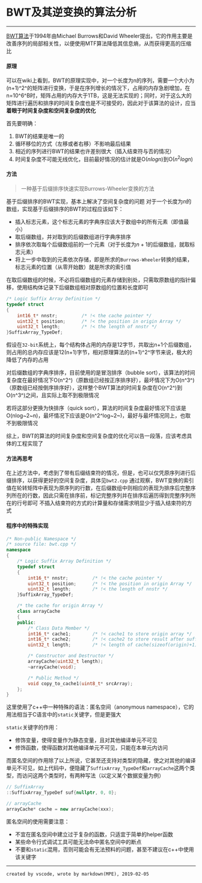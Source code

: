 # BWT及其逆变换的算法分析

---

[BWT算法](https://en.wikipedia.org/wiki/Burrows%E2%80%93Wheeler_transform)于1994年由Michael Burrows和David Wheeler提出，它的作用主要是改善序列的局部相关性，以便使用MTF算法降低其信息熵，从而获得更高的压缩比

#### 原理
可以在wiki上看到，BWT的原理实现中，对一个长度为n的序列，需要一个大小为(n+1)^2^的矩阵进行变换，于是在序列增长的情况下，占用的内存急剧增加，在n=10^6^B时，矩阵占用的内存大于1TB，这是无法实现的；同时，对于这么大的矩阵进行遍历和排序的时间复杂度也是不可接受的，因此对于该算法的设计，应当**着眼于时间复杂度和空间复杂度的优化**

首先要明确：
1. BWT的结果是唯一的
2. 循环移位的方式（左移或者右移）不影响最后结果
3. 相近的序列进行BWT的结果也许差别很大（插入结束符与否的情况）
4. 时间复杂度不可能无线优化，目前最好情况的估计就是O($nlogn$)到O($n^2logn$)

#### 方法
> 一种基于后缀排序快速实现Burrows-Wheeler变换的方法

基于后缀排序的BWT实现，基本上解决了空间复杂度的问题
对于一个长度为$n$的数组，实现基于后缀排序的BWT的过程应该如下：
+ 插入标志元素，这个标志元素的字典序应该大于数组中的所有元素（即值最小） 
+ 取后缀数组，并对取到的后缀数组进行字典序排序
+ 排序依次取每个后缀数组前的一个元素（对于长度为$n+1$的后缀数组，就取标志元素）
+ 将上一步中取到的元素依次存储，即是所求的`Burrows-Wheeler`转换的结果，标志元素的位置（从零开始数）就是所求的索引值  

在取后缀数组的时候，不必将后缀数组的元素存储到别处，只需取原数组的指针偏移，使用结构体记录下后缀数组相对原数组的位置和长度即可
```c++
/* Logic Suffix Array Definition */
typedef struct 
{
	int16_t* nnstr;			/* !< the cache pointer */
	uint32_t position;		/* !< the position in origin Array */
	uint32_t length;		/* !< the length of nnstr */
}SuffixArray_TypeDef;
```
假设在`32-bit`系统上，每个结构体占用的内存是12字节，共取出n+1个后缀数组，则占用的总内存应该是12(n+1)字节，相对原理算法的(n+1)^2^字节来说，极大的降低了内存的占用

对后缀数组的字典序排序，目前使用的是冒泡排序（bubble sort），该算法的时间复杂度在最好情况下O(n^2^)（原数组已经按正序排序好），最坏情况下为O(n^3^)（原数组已经按倒序排序好），这样整个BWT算法的时间复杂度在O(n^2^)到O(n^3^)之间，且实际上取不到极限情况

若将这部分更换为快排序（quick sort），算法的时间复杂度最好情况下应该是O(nlog~2~n)，最坏情况下应该是O(n^2^log~2~)，最好与最坏情况同上，也取不到极限情况

综上，BWT的算法的时间复杂度和空间复杂度的优化可以告一段落，应该考虑具体的工程实现了

#### 方法再思考
在上述方法中，考虑到了带有后缀结束符的情况，但是，也可以仅凭原序列进行后缀排序，以获得更好的空间复杂度，具体见`bwt2.cpp`
通过观察，BWT变换的索引值在轮转矩阵中表现为原序列的行数，在后缀数组中则相应的表现为排序后完整序列所在的行数，因此只需在排序前，标记完整序列并在排序后遍历得到完整序列所在的行号即可
不插入结束符的方式的计算量和存储需求明显少于插入结束符的方式

#### 程序中的特殊实现
```c++
/* Non-public Namespace */
/* source file: bwt.cpp */
namespace 
{
	/* Logic Suffix Array Definition */
	typedef struct 
	{
		int16_t* nnstr;			/* !< the cache pointer */
		uint32_t position;		/* !< the position in origin Array */
		uint32_t length;		/* !< the length of nnstr */
	}SuffixArray_TypeDef;

	/* the cache for origin Array */
	class arrayCache
	{
	public:
		/* Class Data Member */
		int16_t* cache1;		/* !< cache1 to store origin array */
		int16_t* cache2;		/* !< cache2 to store result after suffix sort */
		uint32_t length;		/* !< length of cache(sizeof(origin)+1) */

		/* Constructor and Destructor */
		arrayCache(uint32_t length);
		~arrayCache(void);

		/* Public Method */
		void copy_to_cache1(uint8_t* srcArray);
	};
}
```
这里使用了c++中一种特殊的语法：匿名空间（anonymous namespace），它的用法相当于C语言中的`static`关键字，但是更强大

`static`关键字的作用：
- 修饰变量，使得变量作为静态变量，且对其他编译单元不可见
- 修饰函数，使得函数对其他编译单元不可见，只能在本单元内访问

而匿名空间的作用除了以上所说，它甚至还支持对类型的隐藏，使之对其他的编译单元不可见，如上代码中，便隐藏了`SuffixArray_TypeDef`和`arrayCache`这两个类型，而访问这两个类型时，有两种写法（以定义某个数据变量为例）

```c++
// SuffixArray
::SuffixArray_TypeDef suf{nullptr, 0, 0};

// arrayCache
arrayCache* cache = new arrayCache(xxx);
```

匿名空间的使用需要注意：
+ 不宜在匿名空间中建立过于复杂的函数，只适宜于简单的helper函数
+ 某些命令行式调试工具可能无法命中匿名空间中的断点
+ 不要和`static`混用，否则可能会有无法预料的问题，甚至不建议在c++中使用该关键字

---
`created by vscode, wrote by markdown(MPE), 2019-02-05`
